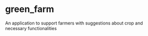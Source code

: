 # green_farm
An application to support farmers with suggestions about crop and necessary functionalities
